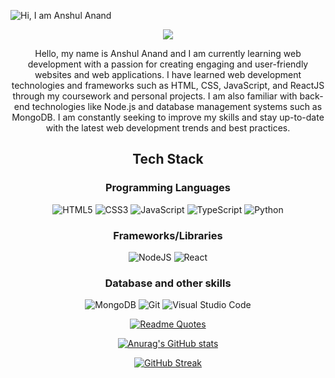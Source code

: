 ![Hi, I am Anshul Anand](https://user-images.githubusercontent.com/91583685/213646845-7830b748-e3c9-481e-8eec-33bb8758e437.gif)

<div align="center" >

![](https://komarev.com/ghpvc/?username=AnshulAnand)

</div>

<div align="center">

Hello, my name is Anshul Anand and I am currently learning web development with a passion for creating engaging and user-friendly websites and web applications. I have learned web development technologies and frameworks such as HTML, CSS, JavaScript, and ReactJS through my coursework and personal projects. I am also familiar with back-end technologies like Node.js and database management systems such as MongoDB. I am constantly seeking to improve my skills and stay up-to-date with the latest web development trends and best practices.
  
</div>

<div align="center">
  
## Tech Stack
  
### Programming Languages

<div align="center">
  
![HTML5](https://img.shields.io/badge/html5-%23E34F26.svg?style=flat&logo=html5&logoColor=white)
![CSS3](https://img.shields.io/badge/css3-%231572B6.svg?style=flat&logo=css3&logoColor=white)
![JavaScript](https://img.shields.io/badge/javascript-%23323330.svg?style=flat&logo=javascript&logoColor=%23F7DF1E)
![TypeScript](https://img.shields.io/badge/typescript-%23007ACC.svg?style=flat&logo=typescript&logoColor=white)
![Python](https://img.shields.io/badge/python-3670A0?style=flat&logo=python&logoColor=ffdd54)
  
</div>
  
### Frameworks/Libraries
  
<div align="center">
  
![NodeJS](https://img.shields.io/badge/node.js-6DA55F?style=flat&logo=node.js&logoColor=white)
![React](https://img.shields.io/badge/react-%2320232a.svg?style=flat&logo=react&logoColor=%2361DAFB)
  
</div>
  
### Database and other skills
  
<div align="center">
  
![MongoDB](https://img.shields.io/badge/MongoDB-%234ea94b.svg?style=flat&logo=mongodb&logoColor=white)
![Git](https://img.shields.io/badge/git-%23F05033.svg?style=flat&logo=git&logoColor=white)
![Visual Studio Code](https://img.shields.io/badge/Visual%20Studio%20Code-0078d7.svg?style=flat&logo=visual-studio-code&logoColor=white)
  
</div>

</div>

<div align="center">

[![Readme Quotes](https://quotes-github-readme.vercel.app/api?type=horizontal&theme=dracula)](https://github.com/piyushsuthar/github-readme-quotes)

</div>

<div align="center">
  
[![Anurag's GitHub stats](https://github-readme-stats.vercel.app/api?username=AnshulAnand)](https://github.com/anuraghazra/github-readme-stats)
  
</div>

<div align="center">
  
[![GitHub Streak](https://github-readme-streak-stats.herokuapp.com/?user=AnshulAnand)](https://git.io/streak-stats)

</div>

